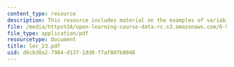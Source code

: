 ```yaml
---
content_type: resource
description: This resource includes material on the examples of variability in speech.
file: /media/https%3A/open-learning-course-data-rc.s3.amazonaws.com/6-551j-acoustics-of-speech-and-hearing-fall-2004/d6cb30a27984d1371dd0f7af807b8048_lec_23.pdf
file_type: application/pdf
resourcetype: Document
title: lec_23.pdf
uid: d6cb30a2-7984-d137-1dd0-f7af807b8048
---
```


